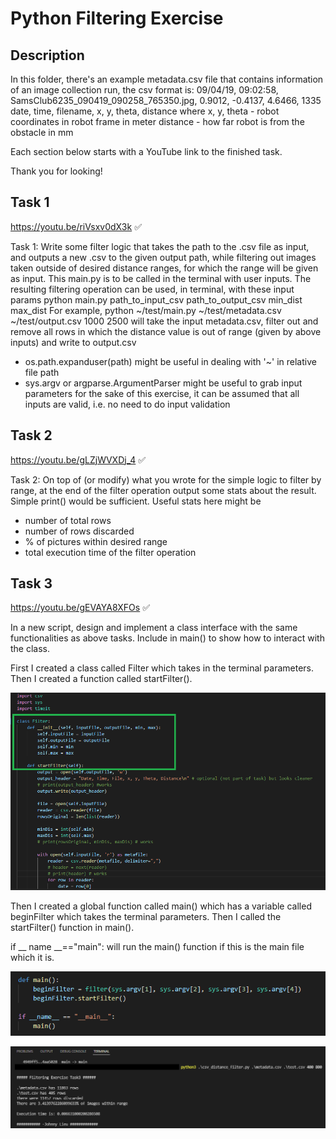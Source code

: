 # Python Filtering Exercise

## Description
In this folder, there's an example metadata.csv file that contains information of an image collection run,
the csv format is:
09/04/19, 09:02:58, SamsClub6235_090419_090258_765350.jpg, 0.9012, -0.4137, 4.6466, 1335
date, time, filename, x, y, theta, distance
where
x, y, theta - robot coordinates in robot frame in meter
distance - how far robot is from the obstacle in mm

Each section below starts with a YouTube link to the finished task.

Thank you for looking!

## Task 1
<https://youtu.be/riVsxv0dX3k> ✅

Task 1:
Write some filter logic that takes the path to the .csv file as input, and outputs a new .csv to the given output path,
while filtering out images taken outside of desired distance ranges, for which the range will be given as input.
This main.py is to be called in the terminal with user inputs.
The resulting filtering operation can be used, in terminal, with these input params
python main.py path_to_input_csv path_to_output_csv min_dist max_dist
For example,
python ~/test/main.py ~/test/metadata.csv ~/test/output.csv 1000 2500
will take the input metadata.csv, filter out and remove all rows in which the distance value is out of range (given by
above inputs) and write to output.csv
- os.path.expanduser(path) might be useful in dealing with '~' in relative file path
- sys.argv or argparse.ArgumentParser might be useful to grab input parameters
for the sake of this exercise, it can be assumed that all inputs are valid, i.e. no need to do input validation

## Task 2
<https://youtu.be/gLZjWVXDj_4> ✅

Task 2:
On top of (or modify) what you wrote for the simple logic to filter by range, at the end of the filter operation
output some stats about the result. Simple print() would be sufficient.
Useful stats here might be
- number of total rows
- number of rows discarded
- % of pictures within desired range
- total execution time of the filter operation

## Task 3
<https://youtu.be/gEVAYA8XFOs> ✅

In a new script, design and implement a class interface with the same functionalities as above tasks.
Include in main() to show how to interact with the class.

First I created a class called Filter which takes in the terminal parameters. Then I created a function called startFilter().

![class, constructor, and function](https://raw.githubusercontent.com/johnnylieu/py_filtering_exercise/main/task%203/1.bmp "class, constructor, and function")

Then I created a global function called main() which has a variable called beginFilter which takes the terminal parameters. Then I called the startFilter() function in main().

if __ name __=="main": will run the main() function if this is the main file which it is.

![main()](https://raw.githubusercontent.com/johnnylieu/py_filtering_exercise/main/task%203/2.bmp "main()")

![print](https://raw.githubusercontent.com/johnnylieu/py_filtering_exercise/main/task%203/3.bmp "print")